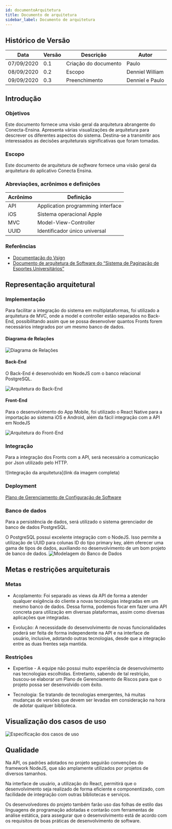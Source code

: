 ```yaml
---
id: documentoArquitetura
title: Documento de arquitetura
sidebar_label: Documento de arquitetura
---
```


## Histórico de Versão

| Data | Versão | Descrição | Autor |
|--------|-----------|---------------|---------|
| 07/09/2020 | 0.1 | Criação do documento | Paulo |
| 08/09/2020 | 0.2 | Escopo | Denniel William |
| 09/09/2020 | 0.3 | Preenchimento | Denniel e Paulo |


## Introdução

### Objetivos

Este documento fornece uma visão geral da arquitetura abrangente do Conecta-Ensina. Apresenta várias visualizações de arquitetura para descrever os diferentes aspectos do sistema. Destina-se a transmitir aos interessados as decisões arquiteturais significativas que foram tomadas.


### Escopo

Este documento de arquitetura de _software_ fornece uma visão geral da arquitetura do aplicativo Conecta Ensina.


### Abreviações, acrônimos e definições

| Acrônimo | Definição |
|---|---|
| API | Application programming interface |
| iOS | Sistema operacional Apple |
| MVC | Model-View-Controller |
| UUID | Identificador único universal |

### Referências

* [Documentação do Vsign](https://fga-eps-mds.github.io/2019.2-Vsign/project/architectureDocument/)<br>
* [Documento de arquitetura de Software do “Sistema de Paginação de Esportes Universitários”](http://www.facom.ufu.br/~flavio/pds1/files/2016-01/Documento%20de%20Arquitetura%20de%20Software%20do%20SPEU%201-Exemplo-RUP.pdf)<br>


## Representação arquitetural

### Implementação

Para facilitar a integração do sistema em multiplataformas, foi utilizado a arquitetura de MVC, onde a model e controller estão separados no Back-End, possibilitando assim que se possa desenvolver quantos Fronts forem necessários integrados por um mesmo banco de dados.

#### Diagrama de Relações

![Diagrama de Relações](https://raw.githubusercontent.com/fga-eps-mds/2020.1-Conecta-Ensina-Wiki/26_documento_de_arquitetura/website/static/img/diagrama_de_relacoes.png)

#### Back-End

O Back-End é desenvolvido em NodeJS com o banco relacional PostgreSQL.

![Arquitetura do Back-End](https://raw.githubusercontent.com/fga-eps-mds/2020.1-Conecta-Ensina-Wiki/26_documento_de_arquitetura/website/static/img/back_end.png)

#### Front-End

Para o desenvolvimento do App Mobile, foi utilizado o React Native para a importação ao sistema iOS e Android, além da fácil integração com a API em NodeJS

![Arquitetura do Front-End](https://raw.githubusercontent.com/fga-eps-mds/2020.1-Conecta-Ensina-Wiki/26_documento_de_arquitetura/website/static/img/front_end.png)

### Integração

Para a integração dos Fronts com a API, será necessário a comunicação por Json utilizado pelo HTTP.

![Integração da arquitetura](link da imagem completa)

### Deployment

[Plano de Gerenciamento de Configuração de Software](gerenciamentoConfiguracaoSoftware)

### Banco de dados

Para a persistência de dados, será utilizado o sistema gerenciador de banco de dados PostgreSQL.

O PostgreSQL possui excelente integração com o NodeJS. Isso permite a utilização de UUID para colunas ID do tipo primary key, além oferecer uma gama de tipos de dados, auxiliando no desenvolvimento de um bom projeto de banco de dados.
![Modelagem do Banco de Dados](link)

## Metas e restrições arquiteturais

### Metas

* Acoplamento: Foi separado as views da API de forma a atender qualquer exigência do cliente a novas tecnologias integradas em um mesmo banco de dados. Dessa forma, podemos focar em fazer uma API concreta para utilização em diversas plataformas, assim como diversas aplicações que integradas.

* Evolução: A necessidade do desenvolvimento de novas funcionalidades poderá ser feita de forma independente na API e na interface de usuário, inclusive, adotando outras tecnologias, desde que a integração entre as duas frentes seja mantida.

### Restrições

* Expertise - A equipe não possui muito experiência de desenvolvimento nas tecnologias escolhidas. Entretanto, sabendo de tal restrição, buscou-se elaborar um Plano de Gerenciamento de Riscos para que o projeto possa ser desenvolvido com êxito.

* Tecnologia: Se tratando de tecnologias emergentes, há muitas mudanças de versões que devem ser levadas em consideração na hora de adotar qualquer biblioteca.

## Visualização dos casos de uso

![Especificação dos casos de uso](https://raw.githubusercontent.com/fga-eps-mds/2020.1-Conecta-Ensina-Wiki/master/website/static/img/diagramaCasoDeUso.svg)


## Qualidade

Na API, os padrões adotados no projeto seguirão convenções do framework NodeJS, que são amplamente utilizados por projetos de diversos tamanhos.

Na interface de usuário, a utilização do React, permitirá que o desenvolvimento seja realizado de forma eficiente e componentizado, com facilidade de integração com outras bibliotecas e serviços.

Os desenvolvedores do projeto também farão uso das folhas de estilo das linguagens de programação adotadas e contarão com ferramentas de análise estática, para assegurar que o desenvolvimento está de acordo com os requisitos de boas práticas de desenvolvimento de software.


